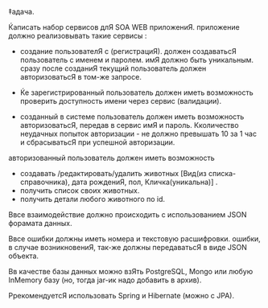 ‡адача.

Ќаписать набор сервисов длЯ SOA WEB приложениЯ.
приложение должно реализовывать такие сервисы : 
- создание пользователЯ с (регистрациЯ).
должен создаватьсЯ пользователь с именем и паролем.
имЯ должно быть уникальным.
сразу после созданиЯ текущий пользователь должен авторизоватьсЯ в том-же запросе.

- Ќе зарегистрированный пользователь должен иметь возможность проверить доступность имени через сервис (валидации).

- созданный в системе пользователь должен иметь возможность авторизоватьсЯ, передав в сервис имЯ и пароль.
Кколичество неудачных попыток авторизации - не должно превышать 10 за 1 час и сбрасыватьсЯ при успешной авторизации.

авторизованный пользователь должен иметь возможность 
- создавать /редактировать/удалить животных [Вид(из списка-справочника), дата рождениЯ, пол, Кличка(уникальна)] .
- получить список своих животных.
- получить детали любого животного по id.

Ввсе взаимодействие должно происходить с использованием JSON форамата данных.

Ввсе ошибки должны иметь номера и текстовую расшифровки. 
ошибки, в случае возникновениЯ, так-же должны передаватьсЯ в виде JSON объекта.

Вв качестве базы данных можно взЯть PostgreSQL, Mongo или любую InMemory базу (но, тогда jar-ик надо добавить в архив).

РрекомендуетсЯ использовать Spring и Hibernate (можно c JPA).
